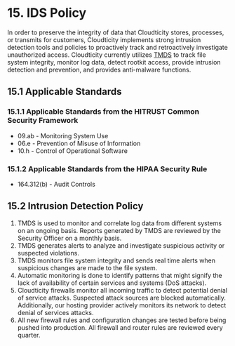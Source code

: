 # 15. IDS Policy

In order to preserve the integrity of data that Cloudticity stores, processes, or transmits for customers, Cloudticity implements strong intrusion detection tools and policies to proactively track and retroactively investigate unauthorized access. Cloudticity currently utilizes [TMDS](https://www.trendmicro.com) to track file system integrity, monitor log data, detect rootkit access, provide intrusion detection and prevention, and provides anti-malware functions.

## 15.1 Applicable Standards

### 15.1.1 Applicable Standards from the HITRUST Common Security Framework

* 09.ab - Monitoring System Use
* 06.e - Prevention of Misuse of Information
* 10.h - Control of Operational Software

### 15.1.2 Applicable Standards from the HIPAA Security Rule

* 164.312(b) - Audit Controls

## 15.2 Intrusion Detection Policy

1. TMDS is used to monitor and correlate log data from different systems on an ongoing basis. Reports generated by TMDS are reviewed by the Security Officer on a monthly basis.
2. TMDS generates alerts to analyze and investigate suspicious activity or suspected violations.
3. TMDS monitors file system integrity and sends real time alerts when suspicious changes are made to the file system.
4. Automatic monitoring is done to identify patterns that might signify the lack of availability of certain services and systems (DoS attacks).
5. Cloudticity firewalls monitor all incoming traffic to detect potential denial of service attacks. Suspected attack sources are blocked automatically. Additionally, our hosting provider actively monitors its network to detect denial of services attacks.
6. All new firewall rules and configuration changes are tested before being pushed into production. All firewall and router rules are reviewed every quarter.
